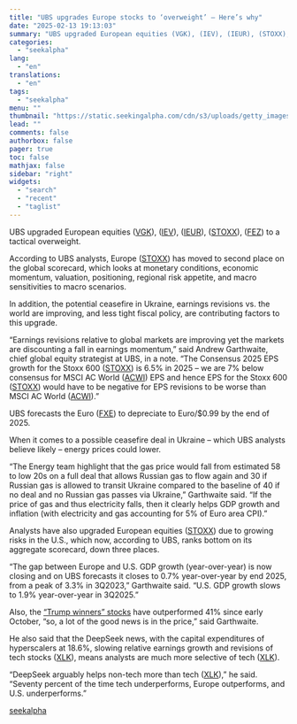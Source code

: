 ```yaml
---
title: "UBS upgrades Europe stocks to ‘overweight’ – Here’s why"
date: "2025-02-13 19:13:03"
summary: "UBS upgraded European equities (VGK), (IEV), (IEUR), (STOXX), (FEZ) to a tactical overweight. According to UBS analysts, Europe (STOXX) has moved to second place on the global scorecard, which looks at monetary conditions, economic momentum, valuation, positioning, regional risk appetite, and macro sensitivities to macro scenarios. In addition, the potential..."
categories:
  - "seekalpha"
lang:
  - "en"
translations:
  - "en"
tags:
  - "seekalpha"
menu: ""
thumbnail: "https://static.seekingalpha.com/cdn/s3/uploads/getty_images/1816269135/image_1816269135.jpg"
lead: ""
comments: false
authorbox: false
pager: true
toc: false
mathjax: false
sidebar: "right"
widgets:
  - "search"
  - "recent"
  - "taglist"
---
```


UBS upgraded European equities ([VGK](https://seekingalpha.com/symbol/VGK "Vanguard FTSE Europe ETF")), ([IEV](https://seekingalpha.com/symbol/IEV "iShares Europe ETF")), ([IEUR](https://seekingalpha.com/symbol/IEUR "iShares Core MSCI Europe ETF")), ([STOXX](https://seekingalpha.com/symbol/STOXX "STOXX Europe 600 Index")), ([FEZ](https://seekingalpha.com/symbol/FEZ "SPDR EURO STOXX 50 ETF")) to a tactical overweight.

According to UBS analysts, Europe ([STOXX](https://seekingalpha.com/symbol/STOXX "STOXX Europe 600 Index")) has moved to second place on the global scorecard, which looks at monetary conditions, economic momentum, valuation, positioning, regional risk appetite, and macro sensitivities to macro scenarios.

In addition, the potential ceasefire in Ukraine, earnings revisions vs. the world are improving, and less tight fiscal policy, are contributing factors to this upgrade.

“Earnings revisions relative to global markets are improving yet the markets are discounting a fall in earnings momentum,” said Andrew Garthwaite, chief global equity strategist at UBS, in a note. “The Consensus 2025 EPS growth for the Stoxx 600 ([STOXX](https://seekingalpha.com/symbol/STOXX "STOXX Europe 600 Index")) is 6.5% in 2025 – we are 7% below consensus for MSCI AC World ([ACWI](https://seekingalpha.com/symbol/ACWI "iShares MSCI ACWI ETF")) EPS and hence EPS for the Stoxx 600 ([STOXX](https://seekingalpha.com/symbol/STOXX "STOXX Europe 600 Index")) would have to be negative for EPS revisions to be worse than MSCI AC World ([ACWI](https://seekingalpha.com/symbol/ACWI "iShares MSCI ACWI ETF")).”

UBS forecasts the Euro ([FXE](https://seekingalpha.com/symbol/FXE "Invesco CurrencyShares Euro Trust ETF")) to depreciate to Euro/$0.99 by the end of 2025.

When it comes to a possible ceasefire deal in Ukraine – which UBS analysts believe likely – energy prices could lower.

“The Energy team highlight that the gas price would fall from estimated 58 to low 20s on a full deal that allows Russian gas to flow again and 30 if Russian gas is allowed to transit Ukraine compared to the baseline of 40 if no deal and no Russian gas passes via Ukraine,” Garthwaite said. “If the price of gas and thus electricity falls, then it clearly helps GDP growth and inflation (with electricity and gas accounting for 5% of Euro area CPI).”

Analysts have also upgraded European equities ([STOXX](https://seekingalpha.com/symbol/STOXX "STOXX Europe 600 Index")) due to growing risks in the U.S., which now, according to UBS, ranks bottom on its aggregate scorecard, down three places.

“The gap between Europe and U.S. GDP growth (year-over-year) is now closing and on UBS forecasts it closes to 0.7% year-over-year by end 2025, from a peak of 3.3% in 3Q2023,” Garthwaite said. “U.S. GDP growth slows to 1.9% year-over-year in 3Q2025.”

Also, the [“Trump winners” stocks](https://seekingalpha.com/news/4256387-expected-winners-of-trumps-victory-financials-oil-software-eastern-europe-banks-crypto) have outperformed 41% since early October, “so, a lot of the good news is in the price,” said Garthwaite.

He also said that the DeepSeek news, with the capital expenditures of hyperscalers at 18.6%, slowing relative earnings growth and revisions of tech stocks ([XLK](https://seekingalpha.com/symbol/XLK "Technology Select Sector SPDR® Fund ETF")), means analysts are much more selective of tech ([XLK](https://seekingalpha.com/symbol/XLK "Technology Select Sector SPDR® Fund ETF")).

“DeepSeek arguably helps non-tech more than tech ([XLK](https://seekingalpha.com/symbol/XLK "Technology Select Sector SPDR® Fund ETF")),” he said. “Seventy percent of the time tech underperforms, Europe outperforms, and U.S. underperforms.”

[seekalpha](https://seekingalpha.com/news/4407859-ubs-upgrades-europe-stocks-to-overweight-here-s-why)

